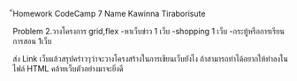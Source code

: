 ็Homework CodeCamp 7
Name Kawinna Tiraborisute

Problem
2.วางโครงการ grid,flex
-หาเว็บข่าว 1 เว็บ
-shopping 1 เว็บ
-กระทู้หรือการเรียนการสอน 1เว็บ

ส่ง Link เว็บแล้วสรุปคร่าวๆว่าจะวางโครงสร้างในการเขียนเว็บยังไง
ถ้าสามารถทำได้อยากให้ทำลงในไฟล์ HTML คล้ายเว็บตัวอย่างมาจะยิ่งดี